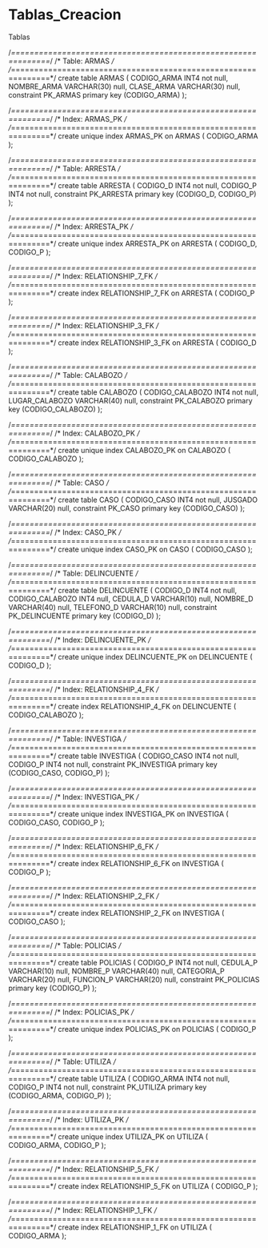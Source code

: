 # Tablas_Creacion
Tablas

/*==============================================================*/
/* Table: ARMAS                                                 */
/*==============================================================*/
create table ARMAS (
   CODIGO_ARMA          INT4                 not null,
   NOMBRE_ARMA          VARCHAR(30)          null,
   CLASE_ARMA           VARCHAR(30)          null,
   constraint PK_ARMAS primary key (CODIGO_ARMA)
);

/*==============================================================*/
/* Index: ARMAS_PK                                              */
/*==============================================================*/
create unique index ARMAS_PK on ARMAS (
CODIGO_ARMA
);

/*==============================================================*/
/* Table: ARRESTA                                               */
/*==============================================================*/
create table ARRESTA (
   CODIGO_D             INT4                 not null,
   CODIGO_P             INT4                 not null,
   constraint PK_ARRESTA primary key (CODIGO_D, CODIGO_P)
);

/*==============================================================*/
/* Index: ARRESTA_PK                                            */
/*==============================================================*/
create unique index ARRESTA_PK on ARRESTA (
CODIGO_D,
CODIGO_P
);

/*==============================================================*/
/* Index: RELATIONSHIP_7_FK                                     */
/*==============================================================*/
create  index RELATIONSHIP_7_FK on ARRESTA (
CODIGO_P
);

/*==============================================================*/
/* Index: RELATIONSHIP_3_FK                                     */
/*==============================================================*/
create  index RELATIONSHIP_3_FK on ARRESTA (
CODIGO_D
);

/*==============================================================*/
/* Table: CALABOZO                                              */
/*==============================================================*/
create table CALABOZO (
   CODIGO_CALABOZO      INT4                 not null,
   LUGAR_CALABOZO       VARCHAR(40)          null,
   constraint PK_CALABOZO primary key (CODIGO_CALABOZO)
);

/*==============================================================*/
/* Index: CALABOZO_PK                                           */
/*==============================================================*/
create unique index CALABOZO_PK on CALABOZO (
CODIGO_CALABOZO
);

/*==============================================================*/
/* Table: CASO                                                  */
/*==============================================================*/
create table CASO (
   CODIGO_CASO          INT4                 not null,
   JUSGADO              VARCHAR(20)          null,
   constraint PK_CASO primary key (CODIGO_CASO)
);

/*==============================================================*/
/* Index: CASO_PK                                               */
/*==============================================================*/
create unique index CASO_PK on CASO (
CODIGO_CASO
);

/*==============================================================*/
/* Table: DELINCUENTE                                           */
/*==============================================================*/
create table DELINCUENTE (
   CODIGO_D             INT4                 not null,
   CODIGO_CALABOZO      INT4                 null,
   CEDULA_D             VARCHAR(10)          null,
   NOMBRE_D             VARCHAR(40)          null,
   TELEFONO_D           VARCHAR(10)          null,
   constraint PK_DELINCUENTE primary key (CODIGO_D)
);

/*==============================================================*/
/* Index: DELINCUENTE_PK                                        */
/*==============================================================*/
create unique index DELINCUENTE_PK on DELINCUENTE (
CODIGO_D
);

/*==============================================================*/
/* Index: RELATIONSHIP_4_FK                                     */
/*==============================================================*/
create  index RELATIONSHIP_4_FK on DELINCUENTE (
CODIGO_CALABOZO
);

/*==============================================================*/
/* Table: INVESTIGA                                             */
/*==============================================================*/
create table INVESTIGA (
   CODIGO_CASO          INT4                 not null,
   CODIGO_P             INT4                 not null,
   constraint PK_INVESTIGA primary key (CODIGO_CASO, CODIGO_P)
);

/*==============================================================*/
/* Index: INVESTIGA_PK                                          */
/*==============================================================*/
create unique index INVESTIGA_PK on INVESTIGA (
CODIGO_CASO,
CODIGO_P
);

/*==============================================================*/
/* Index: RELATIONSHIP_6_FK                                     */
/*==============================================================*/
create  index RELATIONSHIP_6_FK on INVESTIGA (
CODIGO_P
);

/*==============================================================*/
/* Index: RELATIONSHIP_2_FK                                     */
/*==============================================================*/
create  index RELATIONSHIP_2_FK on INVESTIGA (
CODIGO_CASO
);

/*==============================================================*/
/* Table: POLICIAS                                              */
/*==============================================================*/
create table POLICIAS (
   CODIGO_P             INT4                 not null,
   CEDULA_P             VARCHAR(10)          null,
   NOMBRE_P             VARCHAR(40)          null,
   CATEGORIA_P          VARCHAR(20)          null,
   FUNCION_P            VARCHAR(20)          null,
   constraint PK_POLICIAS primary key (CODIGO_P)
);

/*==============================================================*/
/* Index: POLICIAS_PK                                           */
/*==============================================================*/
create unique index POLICIAS_PK on POLICIAS (
CODIGO_P
);

/*==============================================================*/
/* Table: UTILIZA                                               */
/*==============================================================*/
create table UTILIZA (
   CODIGO_ARMA          INT4                 not null,
   CODIGO_P             INT4                 not null,
   constraint PK_UTILIZA primary key (CODIGO_ARMA, CODIGO_P)
);

/*==============================================================*/
/* Index: UTILIZA_PK                                            */
/*==============================================================*/
create unique index UTILIZA_PK on UTILIZA (
CODIGO_ARMA,
CODIGO_P
);

/*==============================================================*/
/* Index: RELATIONSHIP_5_FK                                     */
/*==============================================================*/
create  index RELATIONSHIP_5_FK on UTILIZA (
CODIGO_P
);

/*==============================================================*/
/* Index: RELATIONSHIP_1_FK                                     */
/*==============================================================*/
create  index RELATIONSHIP_1_FK on UTILIZA (
CODIGO_ARMA
);
